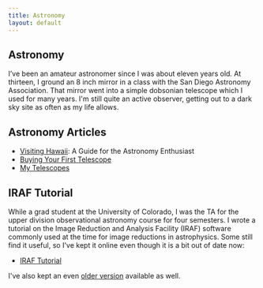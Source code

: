 ```yaml
---
title: Astronomy
layout: default
---
```


## Astronomy

I’ve been an amateur astronomer since I was about eleven years old. At thirteen, I ground an 8 inch mirror in a class with the San Diego Astronomy Association. That mirror went into a simple dobsonian telescope which I used for many years. I'm still quite an active observer, getting out to a dark sky site as often as my life allows.

## Astronomy Articles

* [Visiting Hawaii](visiting_hawaii.html):  A Guide for the Astronomy Enthusiast
* [Buying Your First Telescope](first_telescope.html)
* [My Telescopes](my_telescopes.html)

## IRAF Tutorial

While a grad student at the University of Colorado, I was the TA for the upper division observational astronomy course for four semesters.  I wrote a tutorial on the Image Reduction and Analysis Facility (IRAF) software commonly used at the time for image reductions in astrophysics.  Some still find it useful, so I've kept it online even though it is a bit out of date now:

* [IRAF Tutorial](IRAF_Tutorial/Contents.html)

I've also kept an even [older version](IRAFtutorial/index.html) available as well.
